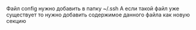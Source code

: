 Файл config нужно добавить в папку ~/.ssh
А если такой файл уже существует то нужно добавить содержимое данного файла как новую секцию
